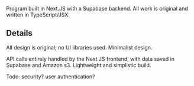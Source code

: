 Program built in Next.JS with a Supabase backend. All work is original and written in TypeScript/JSX.

## Details

All design is original; no UI libraries used. Minimalist design.

API calls entirely handled by the Next.JS frontend, with data saved in Supabase and Amazon s3. Lightweight and simplistic build.

Todo: security? user authentication?
